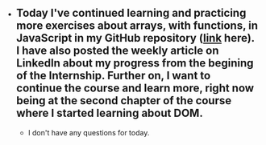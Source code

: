 - ## Today I've continued learning and practicing more exercises about arrays, with functions, in JavaScript in my GitHub repository ([link](https://github.com/CristianMicicoi/JS.git) here). I have also posted the weekly article on LinkedIn about my progress from the begining of the Internship. Further on, I want to continue the course and learn more, right now being at the second chapter of the course where I started learning about DOM.
    - I don't have any questions for today.